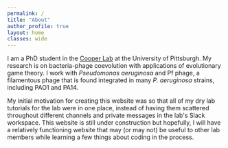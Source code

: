 ```yaml
---
permalink: /
title: "About"
author_profile: true
layout: home
classes: wide
---
```


I am a PhD student in the [Cooper Lab](http://micropopbio.org/) at the University of Pittsburgh. My research is on bacteria-phage coevolution with applications of evolutionary game theory. I work with *Pseudomonas aeruginosa* and Pf phage, a filamentous phage that is found integrated in many *P. aeruginosa* strains, including PAO1 and PA14.

My initial motivation for creating this website was so that all of my dry lab tutorials for the lab were in one place, instead of having them scattered throughout different channels and private messages in the lab's Slack workspace. This website is still under construction but hopefully, I will have a relatively functioning website that may (or may not) be useful to other lab members while learning a few things about coding in the process.